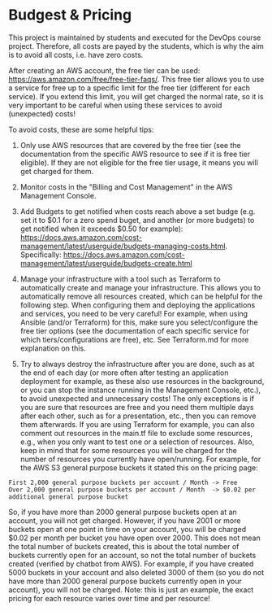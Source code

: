 # Budgest & Pricing
This project is maintained by students and executed for the DevOps course project. Therefore, all costs are payed by the students, which is why the aim is to avoid all costs, i.e. have zero costs.

After creating an AWS account, the free tier can be used: https://aws.amazon.com/free/free-tier-faqs/. This free tier allows you to use a service for free up to a specific limit for the free tier (different for each service). If you extend this limit, you will get charged the normal rate, so it is very important to be careful when using these services to avoid (unexpected) costs! 

To avoid costs, these are some helpful tips:
1. Only use AWS resources that are covered by the free tier (see the documentation from the specific AWS resource to see if it is free tier eligible). If they are not eligible for the free tier usage, it means you will get charged for them.

2. Monitor costs in the "Billing and Cost Management" in the AWS Management Console.

3. Add Budgets to get notified when costs reach above a set budge (e.g. set it to $0.1 for a zero spend buget, and another (or more budgets) to get notified when it exceeds $0.50 for example): https://docs.aws.amazon.com/cost-management/latest/userguide/budgets-managing-costs.html. Specifically: https://docs.aws.amazon.com/cost-management/latest/userguide/budgets-create.html

4. Manage your infrastructure with a tool such as Terraform to automatically create and manage your infrastructure. This allows you to automatically remove all resources created, which can be helpful for the following step.
When configuring them and deploying the applications and services, you need to be very careful! For example, when using Ansible (and/or Terraform) for this, make sure you select/configure the free tier options (see the documentation of each specific service for which tiers/configurations are free), etc. See Terraform.md for more explanation on this.

5. Try to always destroy the infrastructure after you are done, such as at the end of each day (or more often after testing an application deployment for example, as these also use resources in the background, or you can stop the instance running in the Management Console, etc.), to avoid unexpected and unnecessary costs! The only exceptions is if you are sure that resources are free and you need them multiple days after each other, such as for a presentation, etc., then you can remove them afterwards. If you are using Terraform for example, you can also comment out resources in the main.tf file to exclude some resources, e.g., when you only want to test one or a selection of resources.
Also, keep in mind that for some resources you will be charged for the number of resources you currently have open/running. For example, for the AWS S3 general purpose buckets it stated this on the pricing page:
```
First 2,000 general purpose buckets per account / Month	-> Free
Over 2,000 general purpose buckets per account / Month	-> $0.02 per additional general purpose bucket
```
So, if you have more than 2000 general purpose buckets open at an account, you will not get charged. However, if you have 2001 or more buckets open at one point in time on your account, you will be charged $0.02 per month per bucket you have open over 2000. This does not mean the total number of buckets created, this is about the total number of buckets currently open for an account, so not the total number of buckets created (verified by chatbot from AWS). For example, if you have created 5000 buckets in your account and also deleted 3000 of them (so you do not have more than 2000 general purpose buckets currently open in your account), you will not be charged. Note: this is just an example, the exact pricing for each resource varies over time and per resource!

